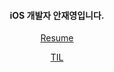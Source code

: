 <h4 align="center">iOS 개발자 안재영입니다.</h3>

<div align=center>
  
[Resume](https://jaeyoungan.notion.site/9e2767a3070640c8a36f767d7e9df7eb)

[TIL](https://jaeyoungan.notion.site/TIL-439a580764ea482e88adec72809597bc)
  
</div>

<!--
<div align=center>
<img src="https://media.giphy.com/media/WrW2MSY0hrY2FErZ8V/giphy.gif" width="230px" height="115px">
[![Medium Badge](https://img.shields.io/badge/-Medium-12100E?style=flat-square&logo=medium&logoColor=white&link=https://medium.com/@fromdave)](https://medium.com/@fromdave)
[![Gmail Badge](https://img.shields.io/badge/Gmail-d14836?style=flat-square&logo=Gmail&logoColor=white&link=mailto:dkswodud011@gmail.com)](mailto:dkswodud011@gmail.com)
</div>
-->
